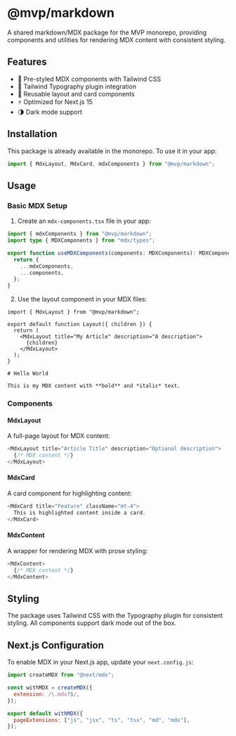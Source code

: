 # @mvp/markdown

A shared markdown/MDX package for the MVP monorepo, providing components and utilities for rendering MDX content with consistent styling.

## Features

- 🎨 Pre-styled MDX components with Tailwind CSS
- 📝 Tailwind Typography plugin integration
- 🧩 Reusable layout and card components
- ⚡ Optimized for Next.js 15
- 🌗 Dark mode support

## Installation

This package is already available in the monorepo. To use it in your app:

```typescript
import { MdxLayout, MdxCard, mdxComponents } from "@mvp/markdown";
```

## Usage

### Basic MDX Setup

1. Create an `mdx-components.tsx` file in your app:

```typescript
import { mdxComponents } from "@mvp/markdown";
import type { MDXComponents } from "mdx/types";

export function useMDXComponents(components: MDXComponents): MDXComponents {
  return {
    ...mdxComponents,
    ...components,
  };
}
```

2. Use the layout component in your MDX files:

```mdx
import { MdxLayout } from "@mvp/markdown";

export default function Layout({ children }) {
  return (
    <MdxLayout title="My Article" description="A description">
      {children}
    </MdxLayout>
  );
}

# Hello World

This is my MDX content with **bold** and *italic* text.
```

### Components

#### MdxLayout

A full-page layout for MDX content:

```typescript
<MdxLayout title="Article Title" description="Optional description">
  {/* MDX content */}
</MdxLayout>
```

#### MdxCard

A card component for highlighting content:

```typescript
<MdxCard title="Feature" className="mt-4">
  This is highlighted content inside a card.
</MdxCard>
```

#### MdxContent

A wrapper for rendering MDX with prose styling:

```typescript
<MdxContent>
  {/* MDX content */}
</MdxContent>
```

## Styling

The package uses Tailwind CSS with the Typography plugin for consistent styling. All components support dark mode out of the box.

## Next.js Configuration

To enable MDX in your Next.js app, update your `next.config.js`:

```javascript
import createMDX from "@next/mdx";

const withMDX = createMDX({
  extension: /\.mdx?$/,
});

export default withMDX({
  pageExtensions: ["js", "jsx", "ts", "tsx", "md", "mdx"],
});
```
